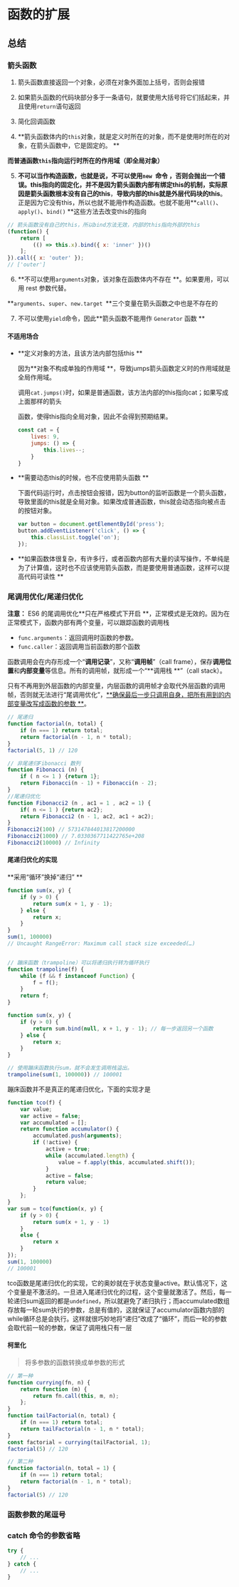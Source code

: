 # 函数的扩展



## 总结

### 箭头函数

1. 箭头函数直接返回一个对象，必须在对象外面加上括号，否则会报错

2. 如果箭头函数的代码块部分多于一条语句，就要使用大括号将它们括起来，并且使用`return`语句返回

3. 简化回调函数

4. **箭头函数体内的`this`对象，就是定义时所在的对象，而不是使用时所在的对象，在箭头函数中，它是固定的。 **

  **而普通函数`this`指向运行时所在的作用域（即全局对象）**

5. **不可以当作构造函数，也就是说，不可以使用`new `命令 **，否则会抛出一个错误。this指向的固定化，并不是因为箭头函数内部有绑定this的机制，实际原因是**箭头函数根本没有自己的this**，**导致内部的this就是外层代码块的this**。正是因为它没有this，所以也就不能用作构造函数。也就不能用**`call()`、`apply()`、`bind()` **这些方法去改变this的指向

  ```javascript
  // 箭头函数没有自己的this，所以bind方法无效，内部的this指向外部的this
  (function() {
      return [
          (() => this.x).bind({ x: 'inner' })()
      ];
  }).call({ x: 'outer' });
  // ['outer']
  
  ```

6. **不可以使用`arguments`对象，该对象在函数体内不存在 **。如果要用，可以用 rest 参数代替。

  **`arguments`、`super`、`new.target `**三个变量在箭头函数之中也是不存在的

7. 不可以使用`yield`命令，因此**箭头函数不能用作 `Generator` 函数 **

#### 不适用场合

* **定义对象的方法，且该方法内部包括this **

  因为**对象不构成单独的作用域 **，导致jumps箭头函数定义时的作用域就是全局作用域。

  调用`cat.jumps()`时，如果是普通函数，该方法内部的this指向cat；如果写成上面那样的箭头

  函数，使得this指向全局对象，因此不会得到预期结果。

  ```javascript
  const cat = {
      lives: 9,
      jumps: () => {
          this.lives--;
      }
  }
  ```

* **需要动态this的时候，也不应使用箭头函数 **

  下面代码运行时，点击按钮会报错，因为button的监听函数是一个箭头函数，导致里面的this就是全局对象。如果改成普通函数，this就会动态指向被点击的按钮对象。

  ```javascript
  var button = document.getElementById('press');
  button.addEventListener('click', () => {
      this.classList.toggle('on');
  });
  ```

* **如果函数体很复杂，有许多行，或者函数内部有大量的读写操作，不单纯是为了计算值，这时也不应该使用箭头函数，而是要使用普通函数，这样可以提高代码可读性 **

### 尾调用优化/尾递归优化

**注意：** ES6 的尾调用优化**只在严格模式下开启 **，正常模式是无效的。因为在正常模式下，函数内部有两个变量，可以跟踪函数的调用栈

- `func.arguments`：返回调用时函数的参数。
- `func.caller`：返回调用当前函数的那个函数

函数调用会在内存形成一个“**调用记录**”，又称“**调用帧**”（call frame），保存**调用位置**和**内部变量**等信息。所有的调用帧，就形成一个“**调用栈 **”（call stack）。

只有不再用到外层函数的内部变量，内层函数的调用帧才会取代外层函数的调用帧，否则就无法进行“尾调用优化”，<u>**确保最后一步只调用自身，把所有用到的内部变量改写成函数的参数 **</u>。

```javascript
// 尾递归
function factorial(n, total) {
    if (n === 1) return total;
    return factorial(n - 1, n * total);
}
factorial(5, 1) // 120

// 非尾递归Fibonacci 数列
function Fibonacci (n) {
    if ( n <= 1 ) {return 1};
    return Fibonacci(n - 1) + Fibonacci(n - 2);
}
//尾递归优化
function Fibonacci2 (n , ac1 = 1 , ac2 = 1) {
    if( n <= 1 ) {return ac2};
    return Fibonacci2 (n - 1, ac2, ac1 + ac2);
}
Fibonacci2(100) // 573147844013817200000
Fibonacci2(1000) // 7.0330367711422765e+208
Fibonacci2(10000) // Infinity

```

#### 尾递归优化的实现

**采用“循环”换掉“递归” **

```javascript
function sum(x, y) {
    if (y > 0) {
        return sum(x + 1, y - 1);
    } else {
        return x;
    }
}
sum(1, 100000)
// Uncaught RangeError: Maximum call stack size exceeded(…)


// 蹦床函数（trampoline）可以将递归执行转为循环执行
function trampoline(f) {
    while (f && f instanceof Function) {
        f = f();
    }
    return f;
}

function sum(x, y) {
    if (y > 0) {
        return sum.bind(null, x + 1, y - 1); // 每一步返回另一个函数
    } else {
        return x;
    }
}

// 使用蹦床函数执行sum，就不会发生调用栈溢出。
trampoline(sum(1, 100000)) // 100001
```

蹦床函数并不是真正的尾递归优化，下面的实现才是

```javascript
function tco(f) {
    var value;
    var active = false;
    var accumulated = [];
    return function accumulator() {
        accumulated.push(arguments);
        if (!active) {
            active = true;
            while (accumulated.length) {
                value = f.apply(this, accumulated.shift());
            }
            active = false;
            return value;
        }
    };
}
var sum = tco(function(x, y) {
    if (y > 0) {
        return sum(x + 1, y - 1)
    }
    else {
        return x
    }
});
sum(1, 100000)
// 100001

```

tco函数是尾递归优化的实现，它的奥妙就在于状态变量active。默认情况下，这个变量是不激活的。一旦进入尾递归优化的过程，这个变量就激活了。然后，每一轮递归sum返回的都是`undefined`，所以就避免了递归执行；而accumulated数组存放每一轮sum执行的参数，总是有值的，这就保证了accumulator函数内部的while循环总是会执行。这样就很巧妙地将“递归”改成了“循环”，而后一轮的参数会取代前一轮的参数，保证了调用栈只有一层

#### 柯里化

> 将多参数的函数转换成单参数的形式

```javascript
// 第一种
function currying(fn, n) {
    return function (m) {
        return fn.call(this, m, n);
    };
}
function tailFactorial(n, total) {
    if (n === 1) return total;
    return tailFactorial(n - 1, n * total);
}
const factorial = currying(tailFactorial, 1);
factorial(5) // 120

// 第二种
function factorial(n, total = 1) {
    if (n === 1) return total;
    return factorial(n - 1, n * total);
}
factorial(5) // 120
```

### 函数参数的尾逗号

### catch 命令的参数省略

```javascript
try {
    // ...
} catch {
    // ...
}
```

